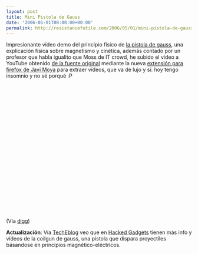 ```yaml
---
layout: post
title: Mini Pistola de Gauss
date: '2006-05-01T00:00:00+00:00'
permalink: http://resistancefutile.com/2006/05/01/mini-pistola-de-gauss-2/
---
```

Impresionante vídeo demo del principio físico de <a href="http://en.wikipedia.org/wiki/Coilgun">la pistola de gauss</a>, una explicación física sobre magnetismo y cinética, además contado por un profesor que habla igualito que Moss de IT crowd, he subido el vídeo a YouTube obtenido <a href="http://www.spikedhumor.com/articles/25888/Mini_Gaussian_Gun.html">de la fuente original</a> mediante la nueva <a href="https://addons.mozilla.org/firefox/2390/">extensión para firefox de Javi Moya</a> para extraer vídeos, que va de lujo y sí: hoy tengo insomnio y no sé porqué :P

<object width="400" height="350"><param name="movie" value="http://www.youtube.com/v/A_iVYHIABPo"></param><embed src="http://www.youtube.com/v/A_iVYHIABPo" type="application/x-shockwave-flash" width="500" height="350"></embed></object>

(Vía <a href="http://digg.com/technology/A_Mini_Gauss_Gun">digg</a>)

<span style="font-weight:bold;">Actualización</span>: Vía <a href="http://www.techeblog.com/index.php/tech-gadget/fun-with-gauss">TechEblog</a> veo que en <a href="http://hackedgadgets.com/2006/04/30/fun-with-gauss/#more-149%22">Hacked Gadgets</a> tienen más info y vídeos de la coilgun de gauss, una pistola que dispara proyectiles básandose en principios magnético-eléctricos.
